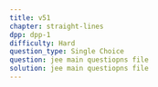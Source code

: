 ```yaml
---
title: v51
chapter: straight-lines
dpp: dpp-1
difficulty: Hard
question_type: Single Choice
question: jee main questiopns file
solution: jee main questiopns file
---
```

